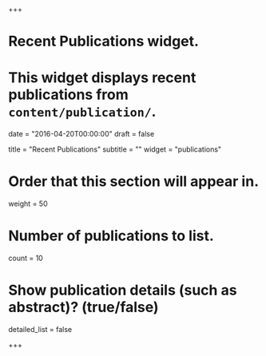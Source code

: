 +++
# Recent Publications widget.
# This widget displays recent publications from `content/publication/`.

date = "2016-04-20T00:00:00"
draft = false

title = "Recent Publications"
subtitle = ""
widget = "publications"

# Order that this section will appear in.
weight = 50

# Number of publications to list.
count = 10

# Show publication details (such as abstract)? (true/false)
detailed_list = false

+++

